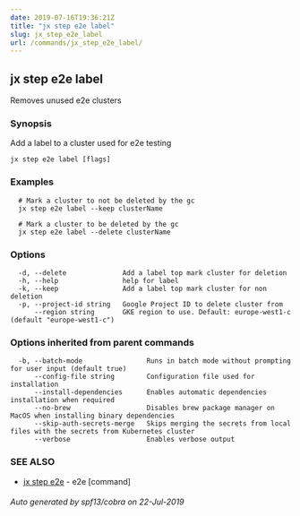 ```yaml
---
date: 2019-07-16T19:36:21Z
title: "jx step e2e label"
slug: jx_step_e2e_label
url: /commands/jx_step_e2e_label/
---
```

## jx step e2e label

Removes unused e2e clusters

### Synopsis

Add a label to a cluster used for e2e testing

```
jx step e2e label [flags]
```

### Examples

```
  # Mark a cluster to not be deleted by the gc
  jx step e2e label --keep clusterName
  
  # Mark a cluster to be deleted by the gc
  jx step e2e label --delete clusterName
```

### Options

```
  -d, --delete              Add a label top mark cluster for deletion
  -h, --help                help for label
  -k, --keep                Add a label top mark cluster for non deletion
  -p, --project-id string   Google Project ID to delete cluster from
      --region string       GKE region to use. Default: europe-west1-c (default "europe-west1-c")
```

### Options inherited from parent commands

```
  -b, --batch-mode                Runs in batch mode without prompting for user input (default true)
      --config-file string        Configuration file used for installation
      --install-dependencies      Enables automatic dependencies installation when required
      --no-brew                   Disables brew package manager on MacOS when installing binary dependencies
      --skip-auth-secrets-merge   Skips merging the secrets from local files with the secrets from Kubernetes cluster
      --verbose                   Enables verbose output
```

### SEE ALSO

* [jx step e2e](/commands/jx_step_e2e/)	 - e2e [command]

###### Auto generated by spf13/cobra on 22-Jul-2019
